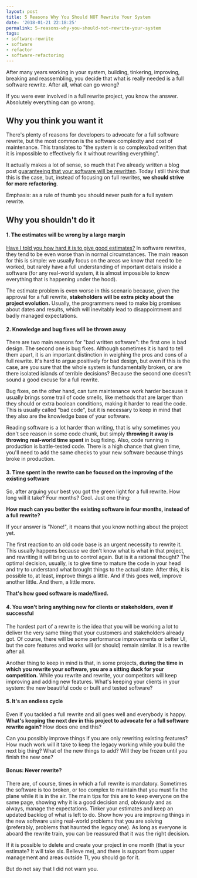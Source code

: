 ```yaml
---
layout: post
title: 5 Reasons Why You Should NOT Rewrite Your System
date: '2018-01-21 22:18:25'
permalink: 5-reasons-why-you-should-not-rewrite-your-system
tags:
- software-rewrite
- software
- refactor
- software-refactoring
---
```


After many years working in your system, building, tinkering, improving, breaking and reassembling, you decide that what is really needed is a full software rewrite. After all, what can go wrong?

If you were ever involved in a full rewrite project, you know the answer. Absolutely everything can go wrong. 

## Why you think you want it

There's plenty of reasons for developers to advocate for a full software rewrite, but the most common is the software complexity and cost of maintenance. This translates to "the system is so complex/bad written that it is impossible to effectively fix it without rewriting everything".

It actually makes a lot of sense, so much that I've already written a blog post [guaranteeing that your software will be rewritten](http://allanvital.com/your-system-is-born-to-die/). Today I still think that this is the case, but, instead of focusing on full rewrites, **we should strive for more refactoring**.

Emphasis: as a rule of thumb you should never push for a full system rewrite.

## Why you shouldn't do it 

#### 1. The estimates will be wrong by a large margin

[Have I told you how hard it is to give good estimates?](http://allanvital.com/why-estimates-never-work/) In software rewrites, they tend to be even worse than in normal circumstances. The main reason for this is simple: we usually focus on the areas we know that need to be worked, but rarely have a full understanding of important details inside a software (for any real-world system, it is almost impossible to know everything that is happening under the hood).

The estimate problem is even worse in this scenario because, given the approval for a full rewrite, **stakeholders will be extra picky about the project evolution.** Usually, the programmers need to make big promises about dates and results, which will inevitably lead to disappointment and badly managed expectations. 

#### 2. Knowledge and bug fixes will be thrown away

There are two main reasons for "bad written software": the first one is bad design. The second one is bug fixes. Although sometimes it is hard to tell them apart, it is an important distinction in weighing the pros and cons of a full rewrite. It's hard to argue positively for bad design, but even if this is the case, are you sure that the whole system is fundamentally broken, or are there isolated islands of terrible decisions? Because the second one doesn't sound a good excuse for a full rewrite.

Bug fixes, on the other hand, can turn maintenance work harder because it usually brings some trail of code smells, like methods that are larger than they should or extra boolean conditions, making it harder to read the code. This is usually called "bad code", but it is necessary to keep in mind that they also are the knowledge base of your software.

Reading software is a lot harder than writing, that is why sometimes you don't see reason in some code chunk, but simply **throwing it away is throwing real-world time spent** in bug fixing. Also, code running in production is battle-tested code. There is a high chance that given time, you'll need to add the same checks to your new software because things broke in production.

#### 3. Time spent in the rewrite can be focused on the improving of the existing software

So, after arguing your best you got the green light for a full rewrite. How long will it take? Four months? Cool. Just one thing:

**How much can you better the existing software in four months, instead of a full rewrite?**

If your answer is "None!", it means that you know nothing about the project yet.

The first reaction to an old code base is an urgent necessity to rewrite it. This usually happens because we don't know what is what in that project, and rewriting it will bring us to control again. But is it a rational thought? The optimal decision, usually, is to give time to mature the code in your head and try to understand what brought things to the actual state. After this, it is possible to, at least, improve things a little. And if this goes well, improve another little. And them, a little more.

**That's how good software is made/fixed.**

#### 4. You won't bring anything new for clients or stakeholders, even if successful

The hardest part of a rewrite is the idea that you will be working a lot to deliver the very same thing that your customers and stakeholders already got. Of course, there will be some performance improvements or better UI, but the core features and works will (or should) remain similar. It is a rewrite after all. 

Another thing to keep in mind is that, in some projects, **during the time in which you rewrite your software, you are a sitting duck for your competition.** While you rewrite and rewrite, your competitors will keep improving and adding new features. What's keeping your clients in your system: the new beautiful code or built and tested software?

#### 5. It's an endless cycle
Even if you tackled a full rewrite and all goes well and everybody is happy. **What's keeping the next dev in this project to advocate for a full software rewrite again?** How does one end this? 

Can you possibly improve things if you are only rewriting existing features? How much work will it take to keep the legacy working while you build the next big thing? What of the new things to add? Will they be frozen until you finish the new one?

#### Bonus: Never rewrite?

There are, of course, times in which a full rewrite is mandatory. Sometimes the software is too broken, or too complex to maintain that you must fix the plane while it is in the air. The main tips for this are to keep everyone on the same page, showing why it is a good decision and, obviously and as always, manage the expectations. Tinker your estimates and keep an updated backlog of what is left to do. Show how you are improving things in the new software using real-world problems that you are solving (preferably, problems that haunted the legacy one). As long as everyone is aboard the rewrite train, you can be reassured that it was the right decision.

If it is possible to delete and create your project in one month (that is your estimate? It will take six. Believe me), and there is support from upper management and areas outside TI, you should go for it.

But do not say that I did not warn you.